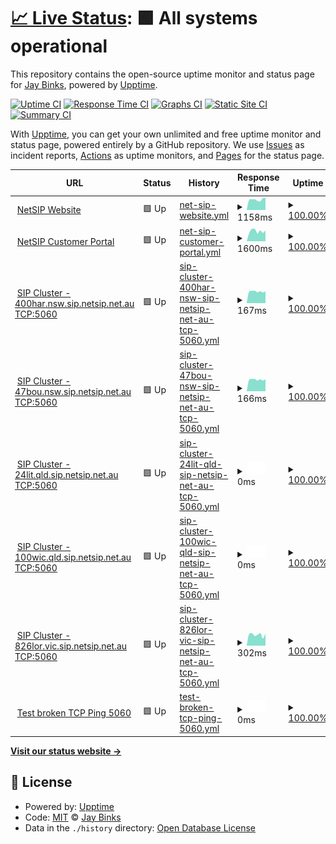 # [📈 Live Status](https://jaybinks.github.io/test-uptime): <!--live status--> **🟩 All systems operational**

This repository contains the open-source uptime monitor and status page for [Jay Binks](https://jaybinks.github.io/test-uptime), powered by [Upptime](https://github.com/upptime/upptime).

[![Uptime CI](https://github.com/jaybinks/test-uptime/workflows/Uptime%20CI/badge.svg)](https://github.com/jaybinks/test-uptime/actions?query=workflow%3A%22Uptime+CI%22)
[![Response Time CI](https://github.com/jaybinks/test-uptime/workflows/Response%20Time%20CI/badge.svg)](https://github.com/jaybinks/test-uptime/actions?query=workflow%3A%22Response+Time+CI%22)
[![Graphs CI](https://github.com/jaybinks/test-uptime/workflows/Graphs%20CI/badge.svg)](https://github.com/jaybinks/test-uptime/actions?query=workflow%3A%22Graphs+CI%22)
[![Static Site CI](https://github.com/jaybinks/test-uptime/workflows/Static%20Site%20CI/badge.svg)](https://github.com/jaybinks/test-uptime/actions?query=workflow%3A%22Static+Site+CI%22)
[![Summary CI](https://github.com/jaybinks/test-uptime/workflows/Summary%20CI/badge.svg)](https://github.com/jaybinks/test-uptime/actions?query=workflow%3A%22Summary+CI%22)

With [Upptime](https://upptime.js.org), you can get your own unlimited and free uptime monitor and status page, powered entirely by a GitHub repository. We use [Issues](https://github.com/jaybinks/test-uptime/issues) as incident reports, [Actions](https://github.com/jaybinks/test-uptime/actions) as uptime monitors, and [Pages](https://jaybinks.github.io/test-uptime) for the status page.

<!--start: status pages-->
<!-- This summary is generated by Upptime (https://github.com/upptime/upptime) -->
<!-- Do not edit this manually, your changes will be overwritten -->
<!-- prettier-ignore -->
| URL | Status | History | Response Time | Uptime |
| --- | ------ | ------- | ------------- | ------ |
| <img alt="" src="https://favicons.githubusercontent.com/www.netsip.com.au" height="13"> [NetSIP Website](https://www.netsip.com.au) | 🟩 Up | [net-sip-website.yml](https://github.com/jaybinks/test-uptime/commits/HEAD/history/net-sip-website.yml) | <details><summary><img alt="Response time graph" src="./graphs/net-sip-website/response-time-week.png" height="20"> 1158ms</summary><br><a href="https://jaybinks.github.io/test-uptime/history/net-sip-website"><img alt="Response time 1810" src="https://img.shields.io/endpoint?url=https%3A%2F%2Fraw.githubusercontent.com%2Fjaybinks%2Ftest-uptime%2FHEAD%2Fapi%2Fnet-sip-website%2Fresponse-time.json"></a><br><a href="https://jaybinks.github.io/test-uptime/history/net-sip-website"><img alt="24-hour response time 1347" src="https://img.shields.io/endpoint?url=https%3A%2F%2Fraw.githubusercontent.com%2Fjaybinks%2Ftest-uptime%2FHEAD%2Fapi%2Fnet-sip-website%2Fresponse-time-day.json"></a><br><a href="https://jaybinks.github.io/test-uptime/history/net-sip-website"><img alt="7-day response time 1158" src="https://img.shields.io/endpoint?url=https%3A%2F%2Fraw.githubusercontent.com%2Fjaybinks%2Ftest-uptime%2FHEAD%2Fapi%2Fnet-sip-website%2Fresponse-time-week.json"></a><br><a href="https://jaybinks.github.io/test-uptime/history/net-sip-website"><img alt="30-day response time 1050" src="https://img.shields.io/endpoint?url=https%3A%2F%2Fraw.githubusercontent.com%2Fjaybinks%2Ftest-uptime%2FHEAD%2Fapi%2Fnet-sip-website%2Fresponse-time-month.json"></a><br><a href="https://jaybinks.github.io/test-uptime/history/net-sip-website"><img alt="1-year response time 1810" src="https://img.shields.io/endpoint?url=https%3A%2F%2Fraw.githubusercontent.com%2Fjaybinks%2Ftest-uptime%2FHEAD%2Fapi%2Fnet-sip-website%2Fresponse-time-year.json"></a></details> | <details><summary><a href="https://jaybinks.github.io/test-uptime/history/net-sip-website">100.00%</a></summary><a href="https://jaybinks.github.io/test-uptime/history/net-sip-website"><img alt="All-time uptime 99.61%" src="https://img.shields.io/endpoint?url=https%3A%2F%2Fraw.githubusercontent.com%2Fjaybinks%2Ftest-uptime%2FHEAD%2Fapi%2Fnet-sip-website%2Fuptime.json"></a><br><a href="https://jaybinks.github.io/test-uptime/history/net-sip-website"><img alt="24-hour uptime 100.00%" src="https://img.shields.io/endpoint?url=https%3A%2F%2Fraw.githubusercontent.com%2Fjaybinks%2Ftest-uptime%2FHEAD%2Fapi%2Fnet-sip-website%2Fuptime-day.json"></a><br><a href="https://jaybinks.github.io/test-uptime/history/net-sip-website"><img alt="7-day uptime 100.00%" src="https://img.shields.io/endpoint?url=https%3A%2F%2Fraw.githubusercontent.com%2Fjaybinks%2Ftest-uptime%2FHEAD%2Fapi%2Fnet-sip-website%2Fuptime-week.json"></a><br><a href="https://jaybinks.github.io/test-uptime/history/net-sip-website"><img alt="30-day uptime 100.00%" src="https://img.shields.io/endpoint?url=https%3A%2F%2Fraw.githubusercontent.com%2Fjaybinks%2Ftest-uptime%2FHEAD%2Fapi%2Fnet-sip-website%2Fuptime-month.json"></a><br><a href="https://jaybinks.github.io/test-uptime/history/net-sip-website"><img alt="1-year uptime 99.61%" src="https://img.shields.io/endpoint?url=https%3A%2F%2Fraw.githubusercontent.com%2Fjaybinks%2Ftest-uptime%2FHEAD%2Fapi%2Fnet-sip-website%2Fuptime-year.json"></a></details>
| <img alt="" src="https://favicons.githubusercontent.com/portal.overthewire.com.au" height="13"> [NetSIP Customer Portal](https://portal.overthewire.com.au/) | 🟩 Up | [net-sip-customer-portal.yml](https://github.com/jaybinks/test-uptime/commits/HEAD/history/net-sip-customer-portal.yml) | <details><summary><img alt="Response time graph" src="./graphs/net-sip-customer-portal/response-time-week.png" height="20"> 1600ms</summary><br><a href="https://jaybinks.github.io/test-uptime/history/net-sip-customer-portal"><img alt="Response time 1615" src="https://img.shields.io/endpoint?url=https%3A%2F%2Fraw.githubusercontent.com%2Fjaybinks%2Ftest-uptime%2FHEAD%2Fapi%2Fnet-sip-customer-portal%2Fresponse-time.json"></a><br><a href="https://jaybinks.github.io/test-uptime/history/net-sip-customer-portal"><img alt="24-hour response time 1710" src="https://img.shields.io/endpoint?url=https%3A%2F%2Fraw.githubusercontent.com%2Fjaybinks%2Ftest-uptime%2FHEAD%2Fapi%2Fnet-sip-customer-portal%2Fresponse-time-day.json"></a><br><a href="https://jaybinks.github.io/test-uptime/history/net-sip-customer-portal"><img alt="7-day response time 1600" src="https://img.shields.io/endpoint?url=https%3A%2F%2Fraw.githubusercontent.com%2Fjaybinks%2Ftest-uptime%2FHEAD%2Fapi%2Fnet-sip-customer-portal%2Fresponse-time-week.json"></a><br><a href="https://jaybinks.github.io/test-uptime/history/net-sip-customer-portal"><img alt="30-day response time 1615" src="https://img.shields.io/endpoint?url=https%3A%2F%2Fraw.githubusercontent.com%2Fjaybinks%2Ftest-uptime%2FHEAD%2Fapi%2Fnet-sip-customer-portal%2Fresponse-time-month.json"></a><br><a href="https://jaybinks.github.io/test-uptime/history/net-sip-customer-portal"><img alt="1-year response time 1615" src="https://img.shields.io/endpoint?url=https%3A%2F%2Fraw.githubusercontent.com%2Fjaybinks%2Ftest-uptime%2FHEAD%2Fapi%2Fnet-sip-customer-portal%2Fresponse-time-year.json"></a></details> | <details><summary><a href="https://jaybinks.github.io/test-uptime/history/net-sip-customer-portal">100.00%</a></summary><a href="https://jaybinks.github.io/test-uptime/history/net-sip-customer-portal"><img alt="All-time uptime 100.00%" src="https://img.shields.io/endpoint?url=https%3A%2F%2Fraw.githubusercontent.com%2Fjaybinks%2Ftest-uptime%2FHEAD%2Fapi%2Fnet-sip-customer-portal%2Fuptime.json"></a><br><a href="https://jaybinks.github.io/test-uptime/history/net-sip-customer-portal"><img alt="24-hour uptime 100.00%" src="https://img.shields.io/endpoint?url=https%3A%2F%2Fraw.githubusercontent.com%2Fjaybinks%2Ftest-uptime%2FHEAD%2Fapi%2Fnet-sip-customer-portal%2Fuptime-day.json"></a><br><a href="https://jaybinks.github.io/test-uptime/history/net-sip-customer-portal"><img alt="7-day uptime 100.00%" src="https://img.shields.io/endpoint?url=https%3A%2F%2Fraw.githubusercontent.com%2Fjaybinks%2Ftest-uptime%2FHEAD%2Fapi%2Fnet-sip-customer-portal%2Fuptime-week.json"></a><br><a href="https://jaybinks.github.io/test-uptime/history/net-sip-customer-portal"><img alt="30-day uptime 100.00%" src="https://img.shields.io/endpoint?url=https%3A%2F%2Fraw.githubusercontent.com%2Fjaybinks%2Ftest-uptime%2FHEAD%2Fapi%2Fnet-sip-customer-portal%2Fuptime-month.json"></a><br><a href="https://jaybinks.github.io/test-uptime/history/net-sip-customer-portal"><img alt="1-year uptime 100.00%" src="https://img.shields.io/endpoint?url=https%3A%2F%2Fraw.githubusercontent.com%2Fjaybinks%2Ftest-uptime%2FHEAD%2Fapi%2Fnet-sip-customer-portal%2Fuptime-year.json"></a></details>
| <img alt="" src="https://favicons.githubusercontent.com/null" height="13"> [SIP Cluster - 400har.nsw.sip.netsip.net.au TCP:5060](103.26.173.36) | 🟩 Up | [sip-cluster-400har-nsw-sip-netsip-net-au-tcp-5060.yml](https://github.com/jaybinks/test-uptime/commits/HEAD/history/sip-cluster-400har-nsw-sip-netsip-net-au-tcp-5060.yml) | <details><summary><img alt="Response time graph" src="./graphs/sip-cluster-400har-nsw-sip-netsip-net-au-tcp-5060/response-time-week.png" height="20"> 167ms</summary><br><a href="https://jaybinks.github.io/test-uptime/history/sip-cluster-400har-nsw-sip-netsip-net-au-tcp-5060"><img alt="Response time 172" src="https://img.shields.io/endpoint?url=https%3A%2F%2Fraw.githubusercontent.com%2Fjaybinks%2Ftest-uptime%2FHEAD%2Fapi%2Fsip-cluster-400har-nsw-sip-netsip-net-au-tcp-5060%2Fresponse-time.json"></a><br><a href="https://jaybinks.github.io/test-uptime/history/sip-cluster-400har-nsw-sip-netsip-net-au-tcp-5060"><img alt="24-hour response time 170" src="https://img.shields.io/endpoint?url=https%3A%2F%2Fraw.githubusercontent.com%2Fjaybinks%2Ftest-uptime%2FHEAD%2Fapi%2Fsip-cluster-400har-nsw-sip-netsip-net-au-tcp-5060%2Fresponse-time-day.json"></a><br><a href="https://jaybinks.github.io/test-uptime/history/sip-cluster-400har-nsw-sip-netsip-net-au-tcp-5060"><img alt="7-day response time 167" src="https://img.shields.io/endpoint?url=https%3A%2F%2Fraw.githubusercontent.com%2Fjaybinks%2Ftest-uptime%2FHEAD%2Fapi%2Fsip-cluster-400har-nsw-sip-netsip-net-au-tcp-5060%2Fresponse-time-week.json"></a><br><a href="https://jaybinks.github.io/test-uptime/history/sip-cluster-400har-nsw-sip-netsip-net-au-tcp-5060"><img alt="30-day response time 169" src="https://img.shields.io/endpoint?url=https%3A%2F%2Fraw.githubusercontent.com%2Fjaybinks%2Ftest-uptime%2FHEAD%2Fapi%2Fsip-cluster-400har-nsw-sip-netsip-net-au-tcp-5060%2Fresponse-time-month.json"></a><br><a href="https://jaybinks.github.io/test-uptime/history/sip-cluster-400har-nsw-sip-netsip-net-au-tcp-5060"><img alt="1-year response time 172" src="https://img.shields.io/endpoint?url=https%3A%2F%2Fraw.githubusercontent.com%2Fjaybinks%2Ftest-uptime%2FHEAD%2Fapi%2Fsip-cluster-400har-nsw-sip-netsip-net-au-tcp-5060%2Fresponse-time-year.json"></a></details> | <details><summary><a href="https://jaybinks.github.io/test-uptime/history/sip-cluster-400har-nsw-sip-netsip-net-au-tcp-5060">100.00%</a></summary><a href="https://jaybinks.github.io/test-uptime/history/sip-cluster-400har-nsw-sip-netsip-net-au-tcp-5060"><img alt="All-time uptime 100.00%" src="https://img.shields.io/endpoint?url=https%3A%2F%2Fraw.githubusercontent.com%2Fjaybinks%2Ftest-uptime%2FHEAD%2Fapi%2Fsip-cluster-400har-nsw-sip-netsip-net-au-tcp-5060%2Fuptime.json"></a><br><a href="https://jaybinks.github.io/test-uptime/history/sip-cluster-400har-nsw-sip-netsip-net-au-tcp-5060"><img alt="24-hour uptime 100.00%" src="https://img.shields.io/endpoint?url=https%3A%2F%2Fraw.githubusercontent.com%2Fjaybinks%2Ftest-uptime%2FHEAD%2Fapi%2Fsip-cluster-400har-nsw-sip-netsip-net-au-tcp-5060%2Fuptime-day.json"></a><br><a href="https://jaybinks.github.io/test-uptime/history/sip-cluster-400har-nsw-sip-netsip-net-au-tcp-5060"><img alt="7-day uptime 100.00%" src="https://img.shields.io/endpoint?url=https%3A%2F%2Fraw.githubusercontent.com%2Fjaybinks%2Ftest-uptime%2FHEAD%2Fapi%2Fsip-cluster-400har-nsw-sip-netsip-net-au-tcp-5060%2Fuptime-week.json"></a><br><a href="https://jaybinks.github.io/test-uptime/history/sip-cluster-400har-nsw-sip-netsip-net-au-tcp-5060"><img alt="30-day uptime 100.00%" src="https://img.shields.io/endpoint?url=https%3A%2F%2Fraw.githubusercontent.com%2Fjaybinks%2Ftest-uptime%2FHEAD%2Fapi%2Fsip-cluster-400har-nsw-sip-netsip-net-au-tcp-5060%2Fuptime-month.json"></a><br><a href="https://jaybinks.github.io/test-uptime/history/sip-cluster-400har-nsw-sip-netsip-net-au-tcp-5060"><img alt="1-year uptime 100.00%" src="https://img.shields.io/endpoint?url=https%3A%2F%2Fraw.githubusercontent.com%2Fjaybinks%2Ftest-uptime%2FHEAD%2Fapi%2Fsip-cluster-400har-nsw-sip-netsip-net-au-tcp-5060%2Fuptime-year.json"></a></details>
| <img alt="" src="https://favicons.githubusercontent.com/null" height="13"> [SIP Cluster - 47bou.nsw.sip.netsip.net.au TCP:5060](103.26.174.36) | 🟩 Up | [sip-cluster-47bou-nsw-sip-netsip-net-au-tcp-5060.yml](https://github.com/jaybinks/test-uptime/commits/HEAD/history/sip-cluster-47bou-nsw-sip-netsip-net-au-tcp-5060.yml) | <details><summary><img alt="Response time graph" src="./graphs/sip-cluster-47bou-nsw-sip-netsip-net-au-tcp-5060/response-time-week.png" height="20"> 166ms</summary><br><a href="https://jaybinks.github.io/test-uptime/history/sip-cluster-47bou-nsw-sip-netsip-net-au-tcp-5060"><img alt="Response time 171" src="https://img.shields.io/endpoint?url=https%3A%2F%2Fraw.githubusercontent.com%2Fjaybinks%2Ftest-uptime%2FHEAD%2Fapi%2Fsip-cluster-47bou-nsw-sip-netsip-net-au-tcp-5060%2Fresponse-time.json"></a><br><a href="https://jaybinks.github.io/test-uptime/history/sip-cluster-47bou-nsw-sip-netsip-net-au-tcp-5060"><img alt="24-hour response time 170" src="https://img.shields.io/endpoint?url=https%3A%2F%2Fraw.githubusercontent.com%2Fjaybinks%2Ftest-uptime%2FHEAD%2Fapi%2Fsip-cluster-47bou-nsw-sip-netsip-net-au-tcp-5060%2Fresponse-time-day.json"></a><br><a href="https://jaybinks.github.io/test-uptime/history/sip-cluster-47bou-nsw-sip-netsip-net-au-tcp-5060"><img alt="7-day response time 166" src="https://img.shields.io/endpoint?url=https%3A%2F%2Fraw.githubusercontent.com%2Fjaybinks%2Ftest-uptime%2FHEAD%2Fapi%2Fsip-cluster-47bou-nsw-sip-netsip-net-au-tcp-5060%2Fresponse-time-week.json"></a><br><a href="https://jaybinks.github.io/test-uptime/history/sip-cluster-47bou-nsw-sip-netsip-net-au-tcp-5060"><img alt="30-day response time 168" src="https://img.shields.io/endpoint?url=https%3A%2F%2Fraw.githubusercontent.com%2Fjaybinks%2Ftest-uptime%2FHEAD%2Fapi%2Fsip-cluster-47bou-nsw-sip-netsip-net-au-tcp-5060%2Fresponse-time-month.json"></a><br><a href="https://jaybinks.github.io/test-uptime/history/sip-cluster-47bou-nsw-sip-netsip-net-au-tcp-5060"><img alt="1-year response time 171" src="https://img.shields.io/endpoint?url=https%3A%2F%2Fraw.githubusercontent.com%2Fjaybinks%2Ftest-uptime%2FHEAD%2Fapi%2Fsip-cluster-47bou-nsw-sip-netsip-net-au-tcp-5060%2Fresponse-time-year.json"></a></details> | <details><summary><a href="https://jaybinks.github.io/test-uptime/history/sip-cluster-47bou-nsw-sip-netsip-net-au-tcp-5060">100.00%</a></summary><a href="https://jaybinks.github.io/test-uptime/history/sip-cluster-47bou-nsw-sip-netsip-net-au-tcp-5060"><img alt="All-time uptime 100.00%" src="https://img.shields.io/endpoint?url=https%3A%2F%2Fraw.githubusercontent.com%2Fjaybinks%2Ftest-uptime%2FHEAD%2Fapi%2Fsip-cluster-47bou-nsw-sip-netsip-net-au-tcp-5060%2Fuptime.json"></a><br><a href="https://jaybinks.github.io/test-uptime/history/sip-cluster-47bou-nsw-sip-netsip-net-au-tcp-5060"><img alt="24-hour uptime 100.00%" src="https://img.shields.io/endpoint?url=https%3A%2F%2Fraw.githubusercontent.com%2Fjaybinks%2Ftest-uptime%2FHEAD%2Fapi%2Fsip-cluster-47bou-nsw-sip-netsip-net-au-tcp-5060%2Fuptime-day.json"></a><br><a href="https://jaybinks.github.io/test-uptime/history/sip-cluster-47bou-nsw-sip-netsip-net-au-tcp-5060"><img alt="7-day uptime 100.00%" src="https://img.shields.io/endpoint?url=https%3A%2F%2Fraw.githubusercontent.com%2Fjaybinks%2Ftest-uptime%2FHEAD%2Fapi%2Fsip-cluster-47bou-nsw-sip-netsip-net-au-tcp-5060%2Fuptime-week.json"></a><br><a href="https://jaybinks.github.io/test-uptime/history/sip-cluster-47bou-nsw-sip-netsip-net-au-tcp-5060"><img alt="30-day uptime 100.00%" src="https://img.shields.io/endpoint?url=https%3A%2F%2Fraw.githubusercontent.com%2Fjaybinks%2Ftest-uptime%2FHEAD%2Fapi%2Fsip-cluster-47bou-nsw-sip-netsip-net-au-tcp-5060%2Fuptime-month.json"></a><br><a href="https://jaybinks.github.io/test-uptime/history/sip-cluster-47bou-nsw-sip-netsip-net-au-tcp-5060"><img alt="1-year uptime 100.00%" src="https://img.shields.io/endpoint?url=https%3A%2F%2Fraw.githubusercontent.com%2Fjaybinks%2Ftest-uptime%2FHEAD%2Fapi%2Fsip-cluster-47bou-nsw-sip-netsip-net-au-tcp-5060%2Fuptime-year.json"></a></details>
| <img alt="" src="https://favicons.githubusercontent.com/null" height="13"> [SIP Cluster - 24lit.qld.sip.netsip.net.au TCP:5060](24lit.qld..sip.netsip.net.au) | 🟩 Up | [sip-cluster-24lit-qld-sip-netsip-net-au-tcp-5060.yml](https://github.com/jaybinks/test-uptime/commits/HEAD/history/sip-cluster-24lit-qld-sip-netsip-net-au-tcp-5060.yml) | <details><summary><img alt="Response time graph" src="./graphs/sip-cluster-24lit-qld-sip-netsip-net-au-tcp-5060/response-time-week.png" height="20"> 0ms</summary><br><a href="https://jaybinks.github.io/test-uptime/history/sip-cluster-24lit-qld-sip-netsip-net-au-tcp-5060"><img alt="Response time 0" src="https://img.shields.io/endpoint?url=https%3A%2F%2Fraw.githubusercontent.com%2Fjaybinks%2Ftest-uptime%2FHEAD%2Fapi%2Fsip-cluster-24lit-qld-sip-netsip-net-au-tcp-5060%2Fresponse-time.json"></a><br><a href="https://jaybinks.github.io/test-uptime/history/sip-cluster-24lit-qld-sip-netsip-net-au-tcp-5060"><img alt="24-hour response time 0" src="https://img.shields.io/endpoint?url=https%3A%2F%2Fraw.githubusercontent.com%2Fjaybinks%2Ftest-uptime%2FHEAD%2Fapi%2Fsip-cluster-24lit-qld-sip-netsip-net-au-tcp-5060%2Fresponse-time-day.json"></a><br><a href="https://jaybinks.github.io/test-uptime/history/sip-cluster-24lit-qld-sip-netsip-net-au-tcp-5060"><img alt="7-day response time 0" src="https://img.shields.io/endpoint?url=https%3A%2F%2Fraw.githubusercontent.com%2Fjaybinks%2Ftest-uptime%2FHEAD%2Fapi%2Fsip-cluster-24lit-qld-sip-netsip-net-au-tcp-5060%2Fresponse-time-week.json"></a><br><a href="https://jaybinks.github.io/test-uptime/history/sip-cluster-24lit-qld-sip-netsip-net-au-tcp-5060"><img alt="30-day response time 0" src="https://img.shields.io/endpoint?url=https%3A%2F%2Fraw.githubusercontent.com%2Fjaybinks%2Ftest-uptime%2FHEAD%2Fapi%2Fsip-cluster-24lit-qld-sip-netsip-net-au-tcp-5060%2Fresponse-time-month.json"></a><br><a href="https://jaybinks.github.io/test-uptime/history/sip-cluster-24lit-qld-sip-netsip-net-au-tcp-5060"><img alt="1-year response time 0" src="https://img.shields.io/endpoint?url=https%3A%2F%2Fraw.githubusercontent.com%2Fjaybinks%2Ftest-uptime%2FHEAD%2Fapi%2Fsip-cluster-24lit-qld-sip-netsip-net-au-tcp-5060%2Fresponse-time-year.json"></a></details> | <details><summary><a href="https://jaybinks.github.io/test-uptime/history/sip-cluster-24lit-qld-sip-netsip-net-au-tcp-5060">100.00%</a></summary><a href="https://jaybinks.github.io/test-uptime/history/sip-cluster-24lit-qld-sip-netsip-net-au-tcp-5060"><img alt="All-time uptime 100.00%" src="https://img.shields.io/endpoint?url=https%3A%2F%2Fraw.githubusercontent.com%2Fjaybinks%2Ftest-uptime%2FHEAD%2Fapi%2Fsip-cluster-24lit-qld-sip-netsip-net-au-tcp-5060%2Fuptime.json"></a><br><a href="https://jaybinks.github.io/test-uptime/history/sip-cluster-24lit-qld-sip-netsip-net-au-tcp-5060"><img alt="24-hour uptime 100.00%" src="https://img.shields.io/endpoint?url=https%3A%2F%2Fraw.githubusercontent.com%2Fjaybinks%2Ftest-uptime%2FHEAD%2Fapi%2Fsip-cluster-24lit-qld-sip-netsip-net-au-tcp-5060%2Fuptime-day.json"></a><br><a href="https://jaybinks.github.io/test-uptime/history/sip-cluster-24lit-qld-sip-netsip-net-au-tcp-5060"><img alt="7-day uptime 100.00%" src="https://img.shields.io/endpoint?url=https%3A%2F%2Fraw.githubusercontent.com%2Fjaybinks%2Ftest-uptime%2FHEAD%2Fapi%2Fsip-cluster-24lit-qld-sip-netsip-net-au-tcp-5060%2Fuptime-week.json"></a><br><a href="https://jaybinks.github.io/test-uptime/history/sip-cluster-24lit-qld-sip-netsip-net-au-tcp-5060"><img alt="30-day uptime 100.00%" src="https://img.shields.io/endpoint?url=https%3A%2F%2Fraw.githubusercontent.com%2Fjaybinks%2Ftest-uptime%2FHEAD%2Fapi%2Fsip-cluster-24lit-qld-sip-netsip-net-au-tcp-5060%2Fuptime-month.json"></a><br><a href="https://jaybinks.github.io/test-uptime/history/sip-cluster-24lit-qld-sip-netsip-net-au-tcp-5060"><img alt="1-year uptime 100.00%" src="https://img.shields.io/endpoint?url=https%3A%2F%2Fraw.githubusercontent.com%2Fjaybinks%2Ftest-uptime%2FHEAD%2Fapi%2Fsip-cluster-24lit-qld-sip-netsip-net-au-tcp-5060%2Fuptime-year.json"></a></details>
| <img alt="" src="https://favicons.githubusercontent.com/null" height="13"> [SIP Cluster - 100wic.qld.sip.netsip.net.au TCP:5060](100wic.qld..sip.netsip.net.au) | 🟩 Up | [sip-cluster-100wic-qld-sip-netsip-net-au-tcp-5060.yml](https://github.com/jaybinks/test-uptime/commits/HEAD/history/sip-cluster-100wic-qld-sip-netsip-net-au-tcp-5060.yml) | <details><summary><img alt="Response time graph" src="./graphs/sip-cluster-100wic-qld-sip-netsip-net-au-tcp-5060/response-time-week.png" height="20"> 0ms</summary><br><a href="https://jaybinks.github.io/test-uptime/history/sip-cluster-100wic-qld-sip-netsip-net-au-tcp-5060"><img alt="Response time 0" src="https://img.shields.io/endpoint?url=https%3A%2F%2Fraw.githubusercontent.com%2Fjaybinks%2Ftest-uptime%2FHEAD%2Fapi%2Fsip-cluster-100wic-qld-sip-netsip-net-au-tcp-5060%2Fresponse-time.json"></a><br><a href="https://jaybinks.github.io/test-uptime/history/sip-cluster-100wic-qld-sip-netsip-net-au-tcp-5060"><img alt="24-hour response time 0" src="https://img.shields.io/endpoint?url=https%3A%2F%2Fraw.githubusercontent.com%2Fjaybinks%2Ftest-uptime%2FHEAD%2Fapi%2Fsip-cluster-100wic-qld-sip-netsip-net-au-tcp-5060%2Fresponse-time-day.json"></a><br><a href="https://jaybinks.github.io/test-uptime/history/sip-cluster-100wic-qld-sip-netsip-net-au-tcp-5060"><img alt="7-day response time 0" src="https://img.shields.io/endpoint?url=https%3A%2F%2Fraw.githubusercontent.com%2Fjaybinks%2Ftest-uptime%2FHEAD%2Fapi%2Fsip-cluster-100wic-qld-sip-netsip-net-au-tcp-5060%2Fresponse-time-week.json"></a><br><a href="https://jaybinks.github.io/test-uptime/history/sip-cluster-100wic-qld-sip-netsip-net-au-tcp-5060"><img alt="30-day response time 0" src="https://img.shields.io/endpoint?url=https%3A%2F%2Fraw.githubusercontent.com%2Fjaybinks%2Ftest-uptime%2FHEAD%2Fapi%2Fsip-cluster-100wic-qld-sip-netsip-net-au-tcp-5060%2Fresponse-time-month.json"></a><br><a href="https://jaybinks.github.io/test-uptime/history/sip-cluster-100wic-qld-sip-netsip-net-au-tcp-5060"><img alt="1-year response time 0" src="https://img.shields.io/endpoint?url=https%3A%2F%2Fraw.githubusercontent.com%2Fjaybinks%2Ftest-uptime%2FHEAD%2Fapi%2Fsip-cluster-100wic-qld-sip-netsip-net-au-tcp-5060%2Fresponse-time-year.json"></a></details> | <details><summary><a href="https://jaybinks.github.io/test-uptime/history/sip-cluster-100wic-qld-sip-netsip-net-au-tcp-5060">100.00%</a></summary><a href="https://jaybinks.github.io/test-uptime/history/sip-cluster-100wic-qld-sip-netsip-net-au-tcp-5060"><img alt="All-time uptime 100.00%" src="https://img.shields.io/endpoint?url=https%3A%2F%2Fraw.githubusercontent.com%2Fjaybinks%2Ftest-uptime%2FHEAD%2Fapi%2Fsip-cluster-100wic-qld-sip-netsip-net-au-tcp-5060%2Fuptime.json"></a><br><a href="https://jaybinks.github.io/test-uptime/history/sip-cluster-100wic-qld-sip-netsip-net-au-tcp-5060"><img alt="24-hour uptime 100.00%" src="https://img.shields.io/endpoint?url=https%3A%2F%2Fraw.githubusercontent.com%2Fjaybinks%2Ftest-uptime%2FHEAD%2Fapi%2Fsip-cluster-100wic-qld-sip-netsip-net-au-tcp-5060%2Fuptime-day.json"></a><br><a href="https://jaybinks.github.io/test-uptime/history/sip-cluster-100wic-qld-sip-netsip-net-au-tcp-5060"><img alt="7-day uptime 100.00%" src="https://img.shields.io/endpoint?url=https%3A%2F%2Fraw.githubusercontent.com%2Fjaybinks%2Ftest-uptime%2FHEAD%2Fapi%2Fsip-cluster-100wic-qld-sip-netsip-net-au-tcp-5060%2Fuptime-week.json"></a><br><a href="https://jaybinks.github.io/test-uptime/history/sip-cluster-100wic-qld-sip-netsip-net-au-tcp-5060"><img alt="30-day uptime 100.00%" src="https://img.shields.io/endpoint?url=https%3A%2F%2Fraw.githubusercontent.com%2Fjaybinks%2Ftest-uptime%2FHEAD%2Fapi%2Fsip-cluster-100wic-qld-sip-netsip-net-au-tcp-5060%2Fuptime-month.json"></a><br><a href="https://jaybinks.github.io/test-uptime/history/sip-cluster-100wic-qld-sip-netsip-net-au-tcp-5060"><img alt="1-year uptime 100.00%" src="https://img.shields.io/endpoint?url=https%3A%2F%2Fraw.githubusercontent.com%2Fjaybinks%2Ftest-uptime%2FHEAD%2Fapi%2Fsip-cluster-100wic-qld-sip-netsip-net-au-tcp-5060%2Fuptime-year.json"></a></details>
| <img alt="" src="https://favicons.githubusercontent.com/null" height="13"> [SIP Cluster - 826lor.vic.sip.netsip.net.au TCP:5060](826lor.vic.sip.netsip.net.au) | 🟩 Up | [sip-cluster-826lor-vic-sip-netsip-net-au-tcp-5060.yml](https://github.com/jaybinks/test-uptime/commits/HEAD/history/sip-cluster-826lor-vic-sip-netsip-net-au-tcp-5060.yml) | <details><summary><img alt="Response time graph" src="./graphs/sip-cluster-826lor-vic-sip-netsip-net-au-tcp-5060/response-time-week.png" height="20"> 302ms</summary><br><a href="https://jaybinks.github.io/test-uptime/history/sip-cluster-826lor-vic-sip-netsip-net-au-tcp-5060"><img alt="Response time 320" src="https://img.shields.io/endpoint?url=https%3A%2F%2Fraw.githubusercontent.com%2Fjaybinks%2Ftest-uptime%2FHEAD%2Fapi%2Fsip-cluster-826lor-vic-sip-netsip-net-au-tcp-5060%2Fresponse-time.json"></a><br><a href="https://jaybinks.github.io/test-uptime/history/sip-cluster-826lor-vic-sip-netsip-net-au-tcp-5060"><img alt="24-hour response time 332" src="https://img.shields.io/endpoint?url=https%3A%2F%2Fraw.githubusercontent.com%2Fjaybinks%2Ftest-uptime%2FHEAD%2Fapi%2Fsip-cluster-826lor-vic-sip-netsip-net-au-tcp-5060%2Fresponse-time-day.json"></a><br><a href="https://jaybinks.github.io/test-uptime/history/sip-cluster-826lor-vic-sip-netsip-net-au-tcp-5060"><img alt="7-day response time 302" src="https://img.shields.io/endpoint?url=https%3A%2F%2Fraw.githubusercontent.com%2Fjaybinks%2Ftest-uptime%2FHEAD%2Fapi%2Fsip-cluster-826lor-vic-sip-netsip-net-au-tcp-5060%2Fresponse-time-week.json"></a><br><a href="https://jaybinks.github.io/test-uptime/history/sip-cluster-826lor-vic-sip-netsip-net-au-tcp-5060"><img alt="30-day response time 323" src="https://img.shields.io/endpoint?url=https%3A%2F%2Fraw.githubusercontent.com%2Fjaybinks%2Ftest-uptime%2FHEAD%2Fapi%2Fsip-cluster-826lor-vic-sip-netsip-net-au-tcp-5060%2Fresponse-time-month.json"></a><br><a href="https://jaybinks.github.io/test-uptime/history/sip-cluster-826lor-vic-sip-netsip-net-au-tcp-5060"><img alt="1-year response time 320" src="https://img.shields.io/endpoint?url=https%3A%2F%2Fraw.githubusercontent.com%2Fjaybinks%2Ftest-uptime%2FHEAD%2Fapi%2Fsip-cluster-826lor-vic-sip-netsip-net-au-tcp-5060%2Fresponse-time-year.json"></a></details> | <details><summary><a href="https://jaybinks.github.io/test-uptime/history/sip-cluster-826lor-vic-sip-netsip-net-au-tcp-5060">100.00%</a></summary><a href="https://jaybinks.github.io/test-uptime/history/sip-cluster-826lor-vic-sip-netsip-net-au-tcp-5060"><img alt="All-time uptime 100.00%" src="https://img.shields.io/endpoint?url=https%3A%2F%2Fraw.githubusercontent.com%2Fjaybinks%2Ftest-uptime%2FHEAD%2Fapi%2Fsip-cluster-826lor-vic-sip-netsip-net-au-tcp-5060%2Fuptime.json"></a><br><a href="https://jaybinks.github.io/test-uptime/history/sip-cluster-826lor-vic-sip-netsip-net-au-tcp-5060"><img alt="24-hour uptime 100.00%" src="https://img.shields.io/endpoint?url=https%3A%2F%2Fraw.githubusercontent.com%2Fjaybinks%2Ftest-uptime%2FHEAD%2Fapi%2Fsip-cluster-826lor-vic-sip-netsip-net-au-tcp-5060%2Fuptime-day.json"></a><br><a href="https://jaybinks.github.io/test-uptime/history/sip-cluster-826lor-vic-sip-netsip-net-au-tcp-5060"><img alt="7-day uptime 100.00%" src="https://img.shields.io/endpoint?url=https%3A%2F%2Fraw.githubusercontent.com%2Fjaybinks%2Ftest-uptime%2FHEAD%2Fapi%2Fsip-cluster-826lor-vic-sip-netsip-net-au-tcp-5060%2Fuptime-week.json"></a><br><a href="https://jaybinks.github.io/test-uptime/history/sip-cluster-826lor-vic-sip-netsip-net-au-tcp-5060"><img alt="30-day uptime 100.00%" src="https://img.shields.io/endpoint?url=https%3A%2F%2Fraw.githubusercontent.com%2Fjaybinks%2Ftest-uptime%2FHEAD%2Fapi%2Fsip-cluster-826lor-vic-sip-netsip-net-au-tcp-5060%2Fuptime-month.json"></a><br><a href="https://jaybinks.github.io/test-uptime/history/sip-cluster-826lor-vic-sip-netsip-net-au-tcp-5060"><img alt="1-year uptime 100.00%" src="https://img.shields.io/endpoint?url=https%3A%2F%2Fraw.githubusercontent.com%2Fjaybinks%2Ftest-uptime%2FHEAD%2Fapi%2Fsip-cluster-826lor-vic-sip-netsip-net-au-tcp-5060%2Fuptime-year.json"></a></details>
| <img alt="" src="https://favicons.githubusercontent.com/null" height="13"> [Test broken TCP Ping 5060](1.2.3.4) | 🟩 Up | [test-broken-tcp-ping-5060.yml](https://github.com/jaybinks/test-uptime/commits/HEAD/history/test-broken-tcp-ping-5060.yml) | <details><summary><img alt="Response time graph" src="./graphs/test-broken-tcp-ping-5060/response-time-week.png" height="20"> 0ms</summary><br><a href="https://jaybinks.github.io/test-uptime/history/test-broken-tcp-ping-5060"><img alt="Response time 0" src="https://img.shields.io/endpoint?url=https%3A%2F%2Fraw.githubusercontent.com%2Fjaybinks%2Ftest-uptime%2FHEAD%2Fapi%2Ftest-broken-tcp-ping-5060%2Fresponse-time.json"></a><br><a href="https://jaybinks.github.io/test-uptime/history/test-broken-tcp-ping-5060"><img alt="24-hour response time 0" src="https://img.shields.io/endpoint?url=https%3A%2F%2Fraw.githubusercontent.com%2Fjaybinks%2Ftest-uptime%2FHEAD%2Fapi%2Ftest-broken-tcp-ping-5060%2Fresponse-time-day.json"></a><br><a href="https://jaybinks.github.io/test-uptime/history/test-broken-tcp-ping-5060"><img alt="7-day response time 0" src="https://img.shields.io/endpoint?url=https%3A%2F%2Fraw.githubusercontent.com%2Fjaybinks%2Ftest-uptime%2FHEAD%2Fapi%2Ftest-broken-tcp-ping-5060%2Fresponse-time-week.json"></a><br><a href="https://jaybinks.github.io/test-uptime/history/test-broken-tcp-ping-5060"><img alt="30-day response time 0" src="https://img.shields.io/endpoint?url=https%3A%2F%2Fraw.githubusercontent.com%2Fjaybinks%2Ftest-uptime%2FHEAD%2Fapi%2Ftest-broken-tcp-ping-5060%2Fresponse-time-month.json"></a><br><a href="https://jaybinks.github.io/test-uptime/history/test-broken-tcp-ping-5060"><img alt="1-year response time 0" src="https://img.shields.io/endpoint?url=https%3A%2F%2Fraw.githubusercontent.com%2Fjaybinks%2Ftest-uptime%2FHEAD%2Fapi%2Ftest-broken-tcp-ping-5060%2Fresponse-time-year.json"></a></details> | <details><summary><a href="https://jaybinks.github.io/test-uptime/history/test-broken-tcp-ping-5060">100.00%</a></summary><a href="https://jaybinks.github.io/test-uptime/history/test-broken-tcp-ping-5060"><img alt="All-time uptime 100.00%" src="https://img.shields.io/endpoint?url=https%3A%2F%2Fraw.githubusercontent.com%2Fjaybinks%2Ftest-uptime%2FHEAD%2Fapi%2Ftest-broken-tcp-ping-5060%2Fuptime.json"></a><br><a href="https://jaybinks.github.io/test-uptime/history/test-broken-tcp-ping-5060"><img alt="24-hour uptime 100.00%" src="https://img.shields.io/endpoint?url=https%3A%2F%2Fraw.githubusercontent.com%2Fjaybinks%2Ftest-uptime%2FHEAD%2Fapi%2Ftest-broken-tcp-ping-5060%2Fuptime-day.json"></a><br><a href="https://jaybinks.github.io/test-uptime/history/test-broken-tcp-ping-5060"><img alt="7-day uptime 100.00%" src="https://img.shields.io/endpoint?url=https%3A%2F%2Fraw.githubusercontent.com%2Fjaybinks%2Ftest-uptime%2FHEAD%2Fapi%2Ftest-broken-tcp-ping-5060%2Fuptime-week.json"></a><br><a href="https://jaybinks.github.io/test-uptime/history/test-broken-tcp-ping-5060"><img alt="30-day uptime 100.00%" src="https://img.shields.io/endpoint?url=https%3A%2F%2Fraw.githubusercontent.com%2Fjaybinks%2Ftest-uptime%2FHEAD%2Fapi%2Ftest-broken-tcp-ping-5060%2Fuptime-month.json"></a><br><a href="https://jaybinks.github.io/test-uptime/history/test-broken-tcp-ping-5060"><img alt="1-year uptime 100.00%" src="https://img.shields.io/endpoint?url=https%3A%2F%2Fraw.githubusercontent.com%2Fjaybinks%2Ftest-uptime%2FHEAD%2Fapi%2Ftest-broken-tcp-ping-5060%2Fuptime-year.json"></a></details>

<!--end: status pages-->

[**Visit our status website →**](https://jaybinks.github.io/test-uptime)

## 📄 License

- Powered by: [Upptime](https://github.com/upptime/upptime)
- Code: [MIT](./LICENSE) © [Jay Binks](https://jaybinks.github.io/test-uptime)
- Data in the `./history` directory: [Open Database License](https://opendatacommons.org/licenses/odbl/1-0/)

